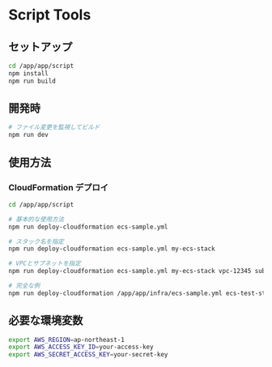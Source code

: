 # Script Tools

## セットアップ

```bash
cd /app/app/script
npm install
npm run build
```

## 開発時

```bash
# ファイル変更を監視してビルド
npm run dev
```

## 使用方法

### CloudFormation デプロイ

```bash
cd /app/app/script

# 基本的な使用方法
npm run deploy-cloudformation ecs-sample.yml

# スタック名を指定
npm run deploy-cloudformation ecs-sample.yml my-ecs-stack

# VPCとサブネットを指定
npm run deploy-cloudformation ecs-sample.yml my-ecs-stack vpc-12345 subnet-abc subnet-def

# 完全な例
npm run deploy-cloudformation /app/app/infra/ecs-sample.yml ecs-test-stack vpc-0123456789abcdef0 subnet-0123456789abcdef0 subnet-0fedcba9876543210
```

## 必要な環境変数

```bash
export AWS_REGION=ap-northeast-1
export AWS_ACCESS_KEY_ID=your-access-key
export AWS_SECRET_ACCESS_KEY=your-secret-key
```
